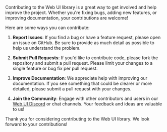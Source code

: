 <webui-data data-page-title="Contributing" data-page-subtitle=""></webui-data>

Contributing to the Web UI library is a great way to get involved and help improve the project. Whether you're fixing bugs, adding new features, or improving documentation, your contributions are welcome!

Here are some ways you can contribute:

1. **Report Issues**: If you find a bug or have a feature request, please open an issue on GitHub. Be sure to provide as much detail as possible to help us understand the problem.

2. **Submit Pull Requests**: If you'd like to contribute code, please fork the repository and submit a pull request. Please limit your changes to a single feature or bug fix per pull request.

3. **Improve Documentation**: We appreciate help with improving our documentation. If you see something that could be clearer or more detailed, please submit a pull request with your changes.

4. **Join the Community**: Engage with other contributors and users in our [Web UI Discord](https://discord.com/channels/972856291909332993/1025781071608037466) or chat channels. Your feedback and ideas are valuable to us!

Thank you for considering contributing to the Web UI library. We look forward to your contributions!

